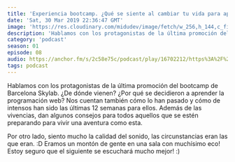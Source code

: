 ```yaml
---
title: 'Experiencia bootcamp. ¿Qué se siente al cambiar tu vida para aprender programación? - 01x08'
date: 'Sat, 30 Mar 2019 22:36:47 GMT'
image: 'https://res.cloudinary.com/midudev/image/fetch/w_256,h_144,c_fill,f_auto/https://d3t3ozftmdmh3i.cloudfront.net/staging/podcast_uploaded_episode/7340239/46a160ba952a7b02.jpeg'
description: 'Hablamos con los protagonistas de la última promoción del bootcamp de Barcelona Skylab. ¿De dónde vienen? ¿Por qué se decidieron a aprender la programación web? Nos cuentan también'
category: 'podcast'
season: 01
episode: 08
audio: https://anchor.fm/s/2c58e75c/podcast/play/16702212/https%3A%2F%2Fd3ctxlq1ktw2nl.cloudfront.net%2Fstaging%2F2020-6-17%2F90903094-44100-2-4a074dae3640cc6f.mp3
tags: podcast
---
```


Hablamos con los protagonistas de la última promoción del bootcamp de Barcelona Skylab. ¿De dónde vienen? ¿Por qué se decidieron a aprender la programación web? Nos cuentan también cómo lo han pasado y cómo de intensos han sido las últimas 12 semanas para ellos. Además de las vivencias, dan algunos consejos para todos aquellos que se estén preparando para vivir una aventura como esta.

Por otro lado, siento mucho la calidad del sonido, las circunstancias eran las que eran. :D Eramos un montón de gente en una sala con muchísimo eco! Estoy seguro que el siguiente se escuchará mucho mejor! :)

